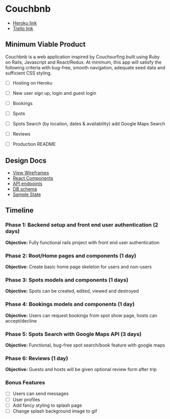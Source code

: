 # Couchbnb

- [Heroku link][heroku]
- [Trello link][trello]

[heroku]: https://couchbnb.herokuapp.com/
[trello]: https://trello.com/b/zK9iofDv/full-stack-couchbnb


## Minimum Viable Product
Couchbnb is a web application inspired by Couchsurfing built using Ruby on Rails, Javascript and React/Redux. At minimum, this app will satisfy the following criteria with bug-free, smooth navigation, adequate seed data and sufficient CSS styling.

- [ ] Hosting on Heroku
- [ ] New user sign up, login and guest login
- [ ] Bookings
- [ ] Spots
- [ ] Spots Search (by location, dates & availability) add Google Maps Search
- [ ] Reviews
- [ ] Production README


## Design Docs
* [View Wireframes][wireframes]
* [React Components][components]
* [API endpoints][api-endpoints]
* [DB schema][schema]
* [Sample State][sample-state]

[wireframes]: ./wireframes
[components]: ./component-hierarchy.md
[sample-state]: ./sample-state.md
[api-endpoints]: ./api-endpoints.md
[schema]: ./schema.md

## Timeline

### Phase 1: Backend setup and front end user authentication (2 days)
**Objective:** Fully functional rails project with front end user authentication

### Phase 2: Root/Home pages and components (1 day)
**Objective:** Create basic home page skeleton for users and non-users

### Phase 3: Spots models and components (1 days)
**Objective:** Spots can be created, edited, viewed and destroyed

### Phase 4: Bookings models and components (1 day)
**Objective:** Users can request bookings from spot show page, hosts can accept/decline

### Phase 5: Spots Search with Google Maps API (3 days)
**Objective:** Functional, bug-free spot search/book feature with google maps

### Phase 6: Reviews (1 day)
**Objective:** Guests and hosts will be given optional review form after trip

### Bonus Features
- [ ] Users can send messages
- [ ] User profiles
- [ ] Add fancy styling to splash page
- [ ] Change splash background image to gif
